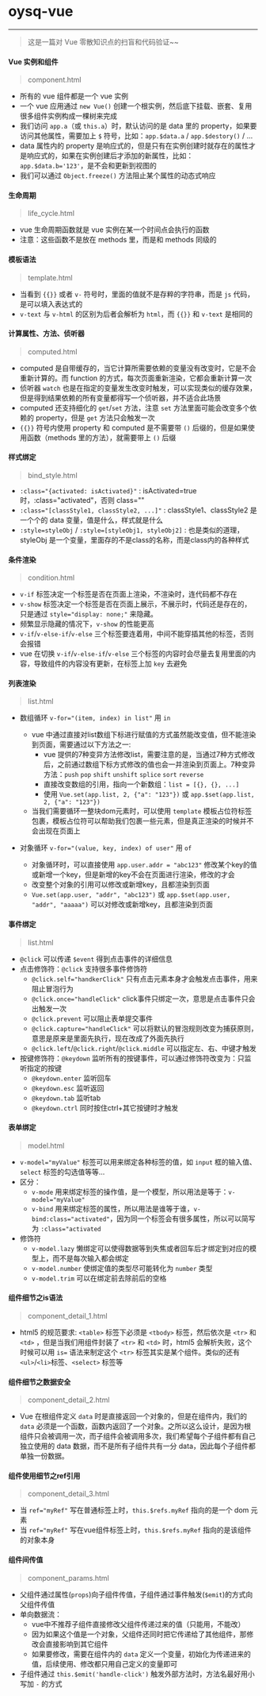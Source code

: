 # oysq-vue

---

> 这是一篇对 Vue 零散知识点的扫盲和代码验证~~

#### Vue 实例和组件

> component.html

* 所有的 vue 组件都是一个 vue 实例
* 一个 vue 应用通过 `new Vue()` 创建一个根实例，然后底下挂载、嵌套、复用很多组件实例构成一棵树来完成
* 我们访问 `app.a`（或 `this.a`）时，默认访问的是 data 里的 property，如果要访问其他属性，需要加上 `$` 符号，比如：`app.$data.a` / `app.$destory()` / ...
* data 属性内的 property 是响应式的，但是只有在实例创建时就存在的属性才是响应式的，如果在实例创建后才添加的新属性，比如：`app.$data.b='123'`，是不会和更新到视图的
* 我们可以通过 `Object.freeze()` 方法阻止某个属性的动态式响应


#### 生命周期

> life_cycle.html

* vue 生命周期函数就是 vue 实例在某一个时间点会执行的函数
* 注意：这些函数不是放在 methods 里，而是和 methods 同级的


#### 模板语法

> template.html

* 当看到 `{{}}` 或者 `v-` 符号时，里面的值就不是存粹的字符串，而是 `js` 代码，是可以填入表达式的
* `v-text` 与 `v-html` 的区别为后者会解析为 `html`，而 `{{}}` 和 `v-text` 是相同的


#### 计算属性、方法、侦听器

> computed.html

* computed 是自带缓存的，当它计算所需要依赖的变量没有改变时，它是不会重新计算的。而 function 的方式，每次页面重新渲染，它都会重新计算一次
* 侦听器 `watch` 也是在指定的变量发生改变时触发，可以实现类似的缓存效果，但是得到结果依赖的所有变量都得写一个侦听器，并不适合此场景
* computed 还支持细化的 `get`/`set` 方法，注意 `set` 方法里面可能会改变多个依赖的 property，但是 `get` 方法只会触发一次
* `{{}}` 符号内使用 property 和 computed 是不需要带 `()` 后缀的，但是如果使用函数（methods 里的方法），就需要带上 `()` 后缀


#### 样式绑定

> bind_style.html

* `:class="{activated: isActivated}"` : isActivated=true时，:class="activated"，否则 class=""
* `:class="[classStyle1, classStyle2, ...]"` : classStyle1、classStyle2 是一个个的 data 变量，值是什么，样式就是什么
* `:style=styleObj` / `:style=[styleObj1, styleObj2]` : 也是类似的道理，styleObj 是一个变量，里面存的不是class的名称，而是class内的各种样式


#### 条件渲染

> condition.html

* `v-if` 标签决定一个标签是否在页面上渲染，不渲染时，连代码都不存在
* `v-show` 标签决定一个标签是否在页面上展示，不展示时，代码还是存在的，只是通过 `style="display: none;"` 来隐藏。
* 频繁显示隐藏的情况下，`v-show` 的性能更高
* `v-if`/`v-else-if`/`v-else` 三个标签要连着用，中间不能穿插其他的标签，否则会报错
* vue 在切换 `v-if`/`v-else-if`/`v-else` 三个标签的内容时会尽量去复用里面的内容，导致组件的内容没有更新，在标签上加 `key` 去避免


#### 列表渲染

> list.html

* 数组循环 `v-for="(item, index) in list"` 用 `in`
    * vue 中通过直接对list数组下标进行赋值的方式虽然能改变值，但不能渲染到页面，需要通过以下方法之一:
        * vue 提供的7种变异方法修改list，需要注意的是，当通过7种方式修改后，之前通过数组下标方式修改的值也会一并渲染到页面上。7种变异方法：`push` `pop` `shift` `unshift` `splice` `sort` `reverse`
        * 直接改变数组的引用，指向一个新数组：`list = [{}, {}, ...]`
        * 使用 `Vue.set(app.list, 2, {"a": "123"})` 或 `app.$set(app.list, 2, {"a": "123"})`
    * 当我们需要循环一整块dom元素时，可以使用 `template` 模板占位符标签包裹，模板占位符可以帮助我们包裹一些元素，但是真正渲染的时候并不会出现在页面上

* 对象循环 `v-for="(value, key, index) of user"` 用 `of`
    * 对象循环时，可以直接使用 `app.user.addr = "abc123"` 修改某个key的值或新增一个key，但是新增的key不会在页面进行渲染，修改的才会
    * 改变整个对象的引用可以修改或新增key，且都渲染到页面
    * `Vue.set(app.user, "addr", "abc123")` 或 `app.$set(app.user, "addr", "aaaaa")` 可以对修改或新增key，且都渲染到页面


#### 事件绑定

> list.html

* `@click` 可以传递 `$event` 得到点击事件的详细信息
* 点击修饰符：`@click` 支持很多事件修饰符
   * `@click.self="handkerClick"` 只有点击元素本身才会触发点击事件，用来阻止冒泡行为
   * `@click.once="handleClick"` click事件只绑定一次，意思是点击事件只会出触发一次
   * `@click.prevent` 可以阻止表单提交事件
   * `@click.capture="handleClick"` 可以将默认的冒泡规则改变为捕获原则，意思是原来是里面先执行，现在改成了外面先执行
   * `@click.left`/`@click.right`/`@click.middle` 可以指定左、右、中键才触发
* 按键修饰符：`@keydown` 监听所有的按键事件，可以通过修饰符改变为：只监听指定的按键
   * `@keydown.enter` 监听回车
   * `@keydown.esc` 监听返回
   * `@keydown.tab` 监听tab
   * `@keydown.ctrl` 同时按住ctrl+其它按键时才触发


#### 表单绑定

> model.html

* `v-model="myValue"` 标签可以用来绑定各种标签的值，如 `input` 框的输入值、`select` 标签的勾选值等等...
* 区分：
   * `v-mode` 用来绑定标签的操作值，是一个模型，所以用法是等于：`v-model="myValue"`
   * `v-bind` 用来绑定标签的属性，所以用法是谁等于谁，`v-bind:class="activated"`，因为同一个标签会有很多属性，所以可以简写为 `:class="activated`
* 修饰符
   * `v-model.lazy` 懒绑定可以使得数据等到失焦或者回车后才绑定到对应的模型上，而不是每次输入都会绑定
   * `v-model.number` 使绑定值的类型尽可能转化为 `number` 类型
   * `v-model.trim` 可以在绑定前去除前后的空格


#### 组件细节之is语法

> component_detail_1.html

* html5 的规范要求: `<table>` 标签下必须是 `<tbody>` 标签，然后依次是 `<tr>` 和 `<td>` ，但是当我们用组件封装了 `<tr>` 和 `<td>` 时，html5 会解析失败，这个时候可以用 `is=` 语法来制定这个 `<tr>` 标签其实是某个组件。类似的还有 `<ul>`/`<li>`标签、`<select>` 标签等


#### 组件细节之数据安全

> component_detail_2.html

* Vue 在根组件定义 `data` 时是直接返回一个对象的，但是在组件内，我们的 `data` 必须是一个函数，函数内返回了一个对象。之所以这么设计，是因为根组件只会被调用一次，而子组件会被调用多次，我们希望每个子组件都有自己独立使用的 data 数据，而不是所有子组件共有一分 data，因此每个子组件都单独一份数据。


#### 组件使用细节之ref引用

> component_detail_3.html

* 当 `ref="myRef"` 写在普通标签上时，`this.$refs.myRef` 指向的是一个 dom 元素
* 当 `ref="myRef"` 写在vue组件标签上时，`this.$refs.myRef` 指向的是该组件的对象本身


#### 组件间传值

> component_params.html

* 父组件通过属性(`props`)向子组件传值，子组件通过事件触发(`$emit`)的方式向父组件传值
* 单向数据流：
   * vue中不推荐子组件直接修改父组件传递过来的值（只能用，不能改）
   * 因为如果这个值是一个对象，父组件还同时把它传递给了其他组件，那修改会直接影响到其它组件
   * 如果要修改，需要在组件内的 `data` 定义一个变量，初始化为传递进来的值，后续使用、修改都只用自己定义的变量即可
* 子组件通过 `this.$emit('handle-click')` 触发外部方法时，方法名最好用小写加 `-` 的方式


















